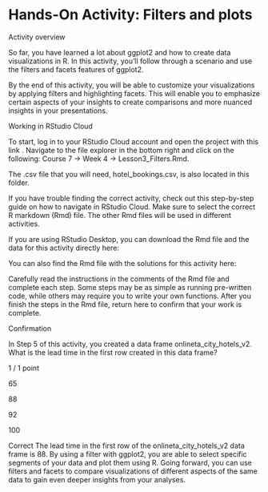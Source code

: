 # Hands-On Activity: Filters and plots


Activity overview

So far, you have learned a lot about ggplot2 and how to create data visualizations in R. In this activity, you’ll follow through a scenario and use the filters and facets features of ggplot2.

By the end of this activity, you will be able to customize your visualizations by applying filters and highlighting facets. This will enable you to emphasize certain aspects of your insights to create comparisons and more nuanced insights in your presentations.

Working in RStudio Cloud

To start, log in to your RStudio Cloud account and open the project with 
this link
. Navigate to the file explorer in the bottom right and click on the following: Course 7 -> Week 4 -> Lesson3_Filters.Rmd.

The .csv file that you will need, hotel_bookings.csv, is also located in this folder.

If you have trouble finding the correct activity, check out this 
step-by-step guide
 on how to navigate in RStudio Cloud. Make sure to select the correct R markdown (Rmd) file. The other Rmd files will be used in different activities.

If you are using RStudio Desktop, you can download the Rmd file and the data for this activity directly here:

You can also find the Rmd file with the solutions for this activity here:

Carefully read the instructions in the comments of the Rmd file and complete each step. Some steps may be as simple as running pre-written code, while others may require you to write your own functions. After you finish the steps in the Rmd file, return here to confirm that your work is complete.

Confirmation

In Step 5 of this activity, you created a data frame onlineta_city_hotels_v2. What is the lead time in the first row created in this data frame?

1 / 1 point

65


88


92


100

Correct
The lead time in the first row of the onlineta_city_hotels_v2 data frame is 88. By using a filter with ggplot2, you are able to select specific segments of your data and plot them using R. Going forward, you can use filters and facets to compare visualizations of different aspects of the same data to gain even deeper insights from your analyses.
